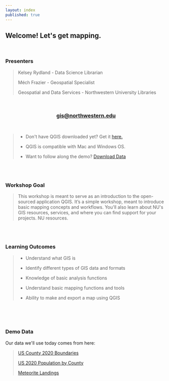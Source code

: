 ```yaml
---
layout: index
published: true
---
```


## **Welcome! Let's get mapping.** 

<br>

### **Presenters**
> Kelsey Rydland - Data Science Librarian
> 
> Méch Frazier - Geospatial Specialist
> 
> Geospatial and Data Services - Northwestern University Libraries

<br>
    
<center>
  <h3 style="color:purple;"><a href="mailto:gis@northwestern.edu?subject=GIS support"> gis@northwestern.edu </a></h3>
</center>

<br>
    
> * Don't have QGIS downloaded yet? Get it [here.](https://www.qgis.org/en/site/forusers/download.html)
> 
> * QGIS is compatible with Mac and Windows OS.
> 
> * Want to follow along the demo? [Download Data](https://nuwildcat.sharepoint.com/:u:/s/lib/rls/EW1xJ1IU0pxMkI3Pfdu50mIB_zIfueVqFwS8SBkzu2elUg?e=r6gt3I)

<br>
  <br>

### **Workshop Goal**
> This workshop is meant to serve as an introduction to the open-sourced application QGIS. It’s a simple workshop, meant to introduce basic mapping concepts and workflows. You'll also learn about NU's GIS resources, services, and where you can find support for your projects. NU resources.

<br>
  <br>

### **Learning Outcomes** 
> * Understand what GIS is
> 
> * Identify different types of GIS data and formats
> 
> * Knowledge of basic analysis functions
> 
> * Understand basic mapping functions and tools 
> 
> * Ability to make and export a map using QGIS

<br>
  <br>
    <br>
      
### **Demo Data**
Our data we'll use today comes from here:
> [US County 2020 Boundaries](https://data2.nhgis.org/main)
> 
> [US 2020 Population by County](https://data2.nhgis.org/main)
> 
> [Meteorite Landings](https://data.nasa.gov/Space-Science/Meteorite-Landings/gh4g-9sfh)
